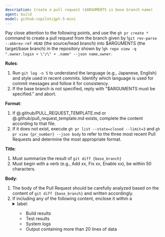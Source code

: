 ```yaml
---
description: Create a pull request ($ARGUMENTS is base branch name)
agent: build
model: github-copilot/gpt-5-mini
---
```


Pay close attention to the following points, and use the `gh pr create *`
command to create a pull request from the branch given by
!`git rev-parse --abbrev-ref HEAD` (the source/head branch) into $ARGUMENTS (the
target/base branch) in the repository shown by
!`gh repo view -q ".owner.login + \"/\" + .name" --json name,owner`.

**Rules**:

1. Run `git log -n 5` to understand the language (e.g., Japanese, English) and
   style used in recent commits. Identify which language is used for commit
   messages and follow it for consistency.
2. If the base branch is not specified, reply with "$ARGUMENTS must be
   specified." and abort.

**Format**:

1. If @.github/PULL_REQUEST_TEMPLATE.md or @.github/pull_request_template.md
   exists, complete the content according to that file.
2. If it does not exist, execute `gh pr list --state=closed --limit=3` and
   `gh pr view {pr_number} --json body` to refer to the three most recent Pull
   Requests and determine the most appropriate format.

**Title**:

1. Must summarize the result of `git diff {base_branch}`
2. Must begin with a verb (e.g., Add xx, Fix xx, Enable xx), be within 50
   characters.

**Body**:

1. The body of the Pull Request should be carefully analyzed based on the
   content of `git diff {base_branch}` and written accordingly.
2. If including any of the following content, enclose it within a <details>
   block and set an appropriate <summary> label:
   - Build results
   - Test results
   - System logs
   - Output containing more than 20 lines of data
